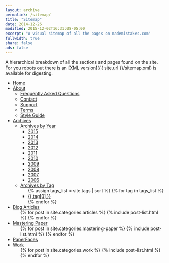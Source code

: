 ```yaml
---
layout: archive
permalink: /sitemap/
title: "Sitemap"
date: 2014-12-26
modified: 2015-12-02T16:31:08-05:00
excerpt: "A visual sitemap of all the pages on mademistakes.com"
fullwidth: true
share: false
ads: false
---
```


A hierarchical breakdown of all the sections and pages found on the site. For you robots out there is an [XML version]({{ site.url }}/sitemap.xml) is available for digesting.

<div class="sitemap">
  <ul id="primaryNav" class="col6">
    <li id="home"><a href="{{ site.url }}/">Home</a></li>
    <li><a href="{{ site.url }}/about/">About</a>
      <ul>
        <li><a href="{{ site.url }}/faqs/">Frequently Asked Questions</a></li>
        <li><a href="{{ site.url }}/contact/">Contact</a></li>
        <li><a href="{{ site.url }}/support/">Support</a></li>
        <li><a href="{{ site.url }}/terms/">Terms</a></li>
        <li><a href="{{ site.url }}/style-guide/">Style Guide</a></li>
      </ul>
    </li>
    <li><a href="#archives">Archives</a>
      <ul>
        <li><a href="#archives-year">Archives by Year</a>
          <ul>
            <li><a href="{{ site.url }}/2015/">2015</a></li>
            <li><a href="{{ site.url }}/2014/">2014</a></li>
            <li><a href="{{ site.url }}/2013/">2013</a></li>
            <li><a href="{{ site.url }}/2012/">2012</a></li>
            <li><a href="{{ site.url }}/2011/">2011</a></li>
            <li><a href="{{ site.url }}/2010/">2010</a></li>
            <li><a href="{{ site.url }}/2009/">2009</a></li>
            <li><a href="{{ site.url }}/2008/">2008</a></li>
            <li><a href="{{ site.url }}/2007/">2007</a></li>
            <li><a href="{{ site.url }}/2006/">2006</a></li>
          </ul>
        </li>
        <li><a href="{{ site.url }}/tag/">Archives by Tag</a>
          <ul>
            {% assign tags_list = site.tags | sort %}  
            {% for tag in tags_list %} 
              <li><a href="{{ site.url }}/tag/{{ tag[0] | replace:' ','-' | downcase }}/">{{ tag[0] }}</a></li>
            {% endfor %}
          </ul>
        </li>
      </ul>
    </li>
    <li><a href="{{ site.url }}/articles/">Blog Articles</a>
      <ul>
        {% for post in site.categories.articles %}
          {% include post-list.html %}
        {% endfor %}
      </ul>
    </li>
    <li><a href="{{ site.url }}/mastering-paper/">Mastering Paper</a>
      <ul>
        {% for post in site.categories.mastering-paper %}
          {% include post-list.html %}
        {% endfor %}
      </ul>
    </li>
    <li><a href="{{ site.url }}/paperfaces/">PaperFaces</a></li>
    <li><a href="{{ site.url }}/work/">Work</a>
      <ul>
        {% for post in site.categories.work %}
          {% include post-list.html %}
        {% endfor %}
      </ul>
    </li>
  </ul><!-- /.col5 -->
</div><!-- /.sitemap -->

